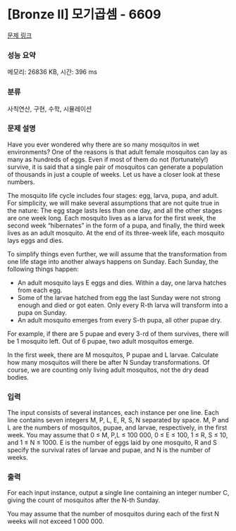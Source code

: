 # [Bronze II] 모기곱셈 - 6609 

[문제 링크](https://www.acmicpc.net/problem/6609) 

### 성능 요약

메모리: 26836 KB, 시간: 396 ms

### 분류

사칙연산, 구현, 수학, 시뮬레이션

### 문제 설명

<p>Have you ever wondered why there are so many mosquitos in wet environments? One of the reasons is that adult female mosquitos can lay as many as hundreds of eggs. Even if most of them do not (fortunately!) survive, it is said that a single pair of mosquitos can generate a population of thousands in just a couple of weeks. Let us have a closer look at these numbers.</p>

<p>The mosquito life cycle includes four stages: egg, larva, pupa, and adult. For simplicity, we will make several assumptions that are not quite true in the nature: The egg stage lasts less than one day, and all the other stages are one week long. Each mosquito lives as a larva for the first week, the second week “hibernates” in the form of a pupa, and finally, the third week lives as an adult mosquito. At the end of its three-week life, each mosquito lays eggs and dies.</p>

<p>To simplify things even further, we will assume that the transformation from one life stage into another always happens on Sunday. Each Sunday, the following things happen:</p>

<ul>
	<li>An adult mosquito lays E eggs and dies. Within a day, one larva hatches from each egg.</li>
	<li>Some of the larvae hatched from egg the last Sunday were not strong enough and died or got eaten. Only every R-th larva will transform into a pupa on Sunday.</li>
	<li>An adult mosquito emerges from every S-th pupa, all other pupae dry.</li>
</ul>

<p>For example, if there are 5 pupae and every 3-rd of them survives, there will be 1 mosquito left. Out of 6 pupae, two adult mosquitos emerge.</p>

<p>In the first week, there are M mosquitos, P pupae and L larvae. Calculate how many mosquitos will there be after N Sunday transformations. Of course, we are counting only living adult mosquitos, not the dry dead bodies.</p>

### 입력 

 <p>The input consists of several instances, each instance per one line. Each line contains seven integers M, P, L, E, R, S, N separated by space. M, P and L are the numbers of mosquitos, pupae, and larvae, respectively, in the first week. You may assume that 0 ≤ M, P,L ≤ 100 000, 0 ≤ E ≤ 100, 1 ≤ R, S ≤ 10, and 1 ≤ N ≤ 1000. E is the number of eggs laid by one mosquito, R and S specify the survival rates of larvae and pupae, and N is the number of weeks.</p>

### 출력 

 <p>For each input instance, output a single line containing an integer number C, giving the count of mosquitos after the N-th Sunday.</p>

<p>You may assume that the number of mosquitos during each of the first N weeks will not exceed 1 000 000.</p>

